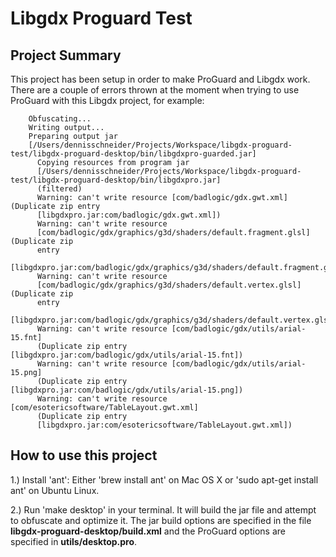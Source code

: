 # Libgdx Proguard Test

## Project Summary

This project has been setup in order to make ProGuard and Libgdx work. There
are a couple of errors thrown at the moment when trying to use ProGuard with
this Libgdx project, for example:

        Obfuscating...
        Writing output...
        Preparing output jar
        [/Users/dennisschneider/Projects/Workspace/libgdx-proguard-test/libgdx-proguard-desktop/bin/libgdxpro-guarded.jar]
          Copying resources from program jar
          [/Users/dennisschneider/Projects/Workspace/libgdx-proguard-test/libgdx-proguard-desktop/bin/libgdxpro.jar]
          (filtered)
          Warning: can't write resource [com/badlogic/gdx.gwt.xml] (Duplicate zip entry
          [libgdxpro.jar:com/badlogic/gdx.gwt.xml])
          Warning: can't write resource
          [com/badlogic/gdx/graphics/g3d/shaders/default.fragment.glsl] (Duplicate zip
          entry
          [libgdxpro.jar:com/badlogic/gdx/graphics/g3d/shaders/default.fragment.glsl])
          Warning: can't write resource
          [com/badlogic/gdx/graphics/g3d/shaders/default.vertex.glsl] (Duplicate zip
          entry
          [libgdxpro.jar:com/badlogic/gdx/graphics/g3d/shaders/default.vertex.glsl])
          Warning: can't write resource [com/badlogic/gdx/utils/arial-15.fnt]
          (Duplicate zip entry [libgdxpro.jar:com/badlogic/gdx/utils/arial-15.fnt])
          Warning: can't write resource [com/badlogic/gdx/utils/arial-15.png]
          (Duplicate zip entry [libgdxpro.jar:com/badlogic/gdx/utils/arial-15.png])
          Warning: can't write resource [com/esotericsoftware/TableLayout.gwt.xml]
          (Duplicate zip entry
          [libgdxpro.jar:com/esotericsoftware/TableLayout.gwt.xml])

## How to use this project

1.) Install 'ant': Either 'brew install ant' on Mac OS X or 'sudo apt-get
install ant' on Ubuntu Linux.

2.) Run 'make desktop' in your terminal. It will build the jar file and attempt
to obfuscate and optimize it. The jar build options are specified in the file
**libgdx-proguard-desktop/build.xml** and the ProGuard options are specified in
**utils/desktop.pro**.
